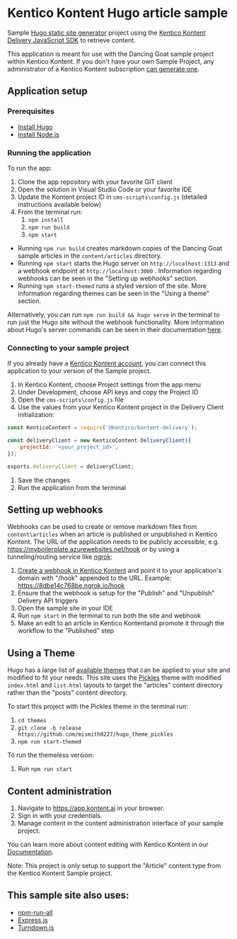 # Kentico Kontent Hugo article sample
Sample [Hugo static site generator](https://gohugo.io/) project using the [Kentico Kontent Delivery JavaScript SDK](https://github.com/Kentico/kontent-delivery-sdk-js) to retrieve content.

This application is meant for use with the Dancing Goat sample project within Kentico Kontent. If you don't have your own Sample Project, any administrator of a Kentico Kontent subscription [can generate one](https://app.kontent.ai/sample-project-generator).

## Application setup

### Prerequisites
- [Install Hugo](https://gohugo.io/getting-started/installing)
- [Install Node.js](https://nodejs.org/en/)

### Running the application
To run the app:
1. Clone the app repository with your favorite GIT client
1. Open the solution in Visual Studio Code or your favorite IDE
1. Update the Kontent project ID in `cms-scripts\config.js` (detailed instructions available below)
1. From the terminal run:
   1. `npm install`
   1. `npm run build`
   1. `npm start`
   
- Running `npm run build` creates markdown copies of the Dancing Goat sample articles in the `content/articles` directory.
- Running `npm start` starts the Hugo server on `http://localhost:1313` and a webhook endpoint at `http://localhost:3000` . Information regarding webhooks can be seen in the "Setting up webhooks" section.
- Running `npm start-themed` runs a styled version of the site. More information regarding themes can be seen in the "Using a theme" section.

Alternatively, you can run `npm run build && hugo serve` in the terminal to run just the Hugo site without the webhook functionality. More information about Hugo's server commands can be seen in their documentation [here](https://gohugo.io/commands/hugo_server/#readout).

### Connecting to your sample project
If you already have a [Kentico Kontent account](https://app.kontent.ai), you can connect this application to your version of the Sample project.

1. In Kentico Kontent, choose Project settings from the app menu
1. Under Development, choose API keys and copy the Project ID
1. Open the `cms-scripts\config.js` file
1. Use the values from your Kentico Kontent project in the Delivery Client initialization:

```javascript
const KenticoContent = require('@kentico/kontent-delivery');

const deliveryClient = new KenticoContent.DeliveryClient({
    projectId: '<your_project_id>',
});

exports.deliveryClient = deliveryClient;
```
1. Save the changes
1. Run the application from the terminal

## Setting up webhooks
Webhooks can be used to create or remove markdown files from `content\articles` when an article is published or unpublished in Kentico Kontent. The URL of the application needs to be publicly accessible, e.g. https://myboilerplate.azurewebsites.net/hook or by using a tunneling/routing service like [ngrok](https://ngrok.com/):

1. [Create a webhook in Kentico Kontent](https://docs.kontent.ai/tutorials/develop-apps/integrate/webhooks#a-create-a-webhook) and point it to your application's domain with "/hook" appended to the URL. Example: https://8dbe14c768be.ngrok.io/hook
1. Ensure that the webhook is setup for the "Publish" and "Unpublish" Delivery API triggers
1. Open the sample site in your IDE
1. Run `npm start` in the terminal to run both the site and webhook
1. Make an edit to an article in Kentico Kontentand promote it through the workflow to the "Published" step

## Using a Theme
Hugo has a large list of [available themes](https://themes.gohugo.io/) that can be applied to your site and modified to fit your needs. This site uses the [Pickles](https://github.com/mismith0227/hugo_theme_pickles/tree/release) theme with modified `index.html` and `list.html` layouts to target the "articles" content directory rather than the "posts" content directory.

To start this project with the Pickles theme in the terminal run:
1. `cd themes`
1. `git clone -b release https://github.com/mismith0227/hugo_theme_pickles`
1. `npm run start-themed`

To run the themeless version:
1. Run `npm run start`

## Content administration
1. Navigate to <https://app.kontent.ai> in your browser.
1. Sign in with your credentials.
1. Manage content in the content administration interface of your sample project.

You can learn more about content editing with Kentico Kontent in our [Documentation](https://docs.kontent.ai/).

Note: This project is only setup to support the "Article" content type from the Kentico Kontent Sample project.

## This sample site also uses:

- [npm-run-all](https://github.com/mysticatea/npm-run-all/tree/bf91f94ce597aa61da37d2e4208ce8c48bc86673)
- [Express.js](https://expressjs.com/)
- [Turndown.js](https://github.com/domchristie/turndown)
